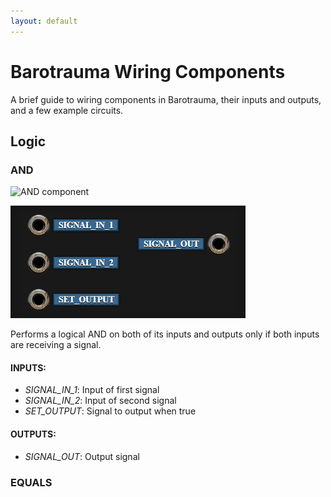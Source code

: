 ```yaml
---
layout: default
---
```


# Barotrauma Wiring Components

A brief guide to wiring components in Barotrauma, their inputs and outputs, and a few example circuits.

## Logic

### AND

![AND component](https://barotraumagame.com/baro-wiki/images/thumb/c/cd/And_Component.png/40px-And_Component.png)

![AND component IO](wiring/AND.png)

Performs a logical AND on both of its inputs and outputs only if both inputs are receiving a signal.

#### INPUTS:

- *SIGNAL_IN_1*: Input of first signal
- *SIGNAL_IN_2*: Input of second signal
- *SET_OUTPUT*: Signal to output when true

#### OUTPUTS:

- *SIGNAL_OUT*: Output signal

### EQUALS


